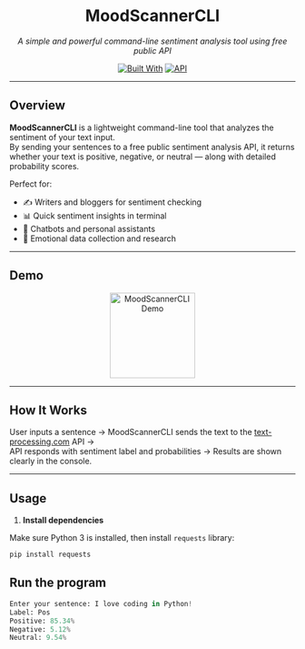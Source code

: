 <div align="center">


# MoodScannerCLI  
*A simple and powerful command-line sentiment analysis tool using free public API*

[![Built With](https://img.shields.io/badge/built%20with-Python-green.svg)](https://www.python.org/)
[![API](https://img.shields.io/badge/API-text-processing.com-yellow.svg)](https://text-processing.com/docs/sentiment.html)

</div>

---

## Overview

**MoodScannerCLI** is a lightweight command-line tool that analyzes the sentiment of your text input.  
By sending your sentences to a free public sentiment analysis API, it returns whether your text is positive, negative, or neutral — along with detailed probability scores.

Perfect for:  

- ✍️ Writers and bloggers for sentiment checking  
- 📊 Quick sentiment insights in terminal  
- 🤖 Chatbots and personal assistants  
- 🧠 Emotional data collection and research  

---

## Demo

<p align="center">
  <img src="https://img.icons8.com/ios-filled/100/000000/sentiment.png" width="150" alt="MoodScannerCLI Demo">
</p>

---

## How It Works

User inputs a sentence → MoodScannerCLI sends the text to the [text-processing.com](https://text-processing.com) API →  
API responds with sentiment label and probabilities → Results are shown clearly in the console.

---

## Usage

1. **Install dependencies**  

Make sure Python 3 is installed, then install `requests` library:

```bash
pip install requests
```
## Run the program

```python Text_Analysis.py
Enter your sentence: I love coding in Python!
Label: Pos  
Positive: 85.34%  
Negative: 5.12%  
Neutral: 9.54%
```
